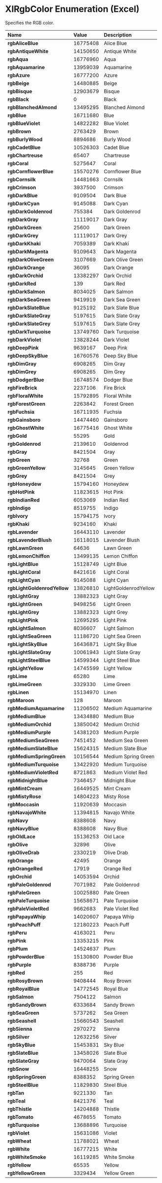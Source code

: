 
# XlRgbColor Enumeration (Excel)

Specifies the RGB color.



|**Name**|**Value**|**Description**|
|:-----|:-----|:-----|
|**rgbAliceBlue**|16775408|Alice Blue|
|**rgbAntiqueWhite**|14150650|Antique White|
|**rgbAqua**|16776960|Aqua|
|**rgbAquamarine**|13959039|Aquamarine|
|**rgbAzure**|16777200|Azure|
|**rgbBeige**|14480885|Beige|
|**rgbBisque**|12903679|Bisque|
|**rgbBlack**|0|Black|
|**rgbBlanchedAlmond**|13495295|Blanched Almond|
|**rgbBlue**|16711680|Blue|
|**rgbBlueViolet**|14822282|Blue Violet|
|**rgbBrown**|2763429|Brown|
|**rgbBurlyWood**|8894686|Burly Wood|
|**rgbCadetBlue**|10526303|Cadet Blue|
|**rgbChartreuse**|65407|Chartreuse|
|**rgbCoral**|5275647|Coral|
|**rgbCornflowerBlue**|15570276|Cornflower Blue|
|**rgbCornsilk**|14481663|Cornsilk|
|**rgbCrimson**|3937500|Crimson|
|**rgbDarkBlue**|9109504|Dark Blue|
|**rgbDarkCyan**|9145088|Dark Cyan|
|**rgbDarkGoldenrod**|755384|Dark Goldenrod|
|**rgbDarkGray**|11119017|Dark Gray|
|**rgbDarkGreen**|25600|Dark Green|
|**rgbDarkGrey**|11119017|Dark Grey|
|**rgbDarkKhaki**|7059389|Dark Khaki|
|**rgbDarkMagenta**|9109643|Dark Magenta|
|**rgbDarkOliveGreen**|3107669|Dark Olive Green|
|**rgbDarkOrange**|36095|Dark Orange|
|**rgbDarkOrchid**|13382297|Dark Orchid|
|**rgbDarkRed**|139|Dark Red|
|**rgbDarkSalmon**|8034025|Dark Salmon|
|**rgbDarkSeaGreen**|9419919|Dark Sea Green|
|**rgbDarkSlateBlue**|9125192|Dark Slate Blue|
|**rgbDarkSlateGray**|5197615|Dark Slate Gray|
|**rgbDarkSlateGrey**|5197615|Dark Slate Grey|
|**rgbDarkTurquoise**|13749760|Dark Turquoise|
|**rgbDarkViolet**|13828244|Dark Violet|
|**rgbDeepPink**|9639167|Deep Pink|
|**rgbDeepSkyBlue**|16760576|Deep Sky Blue|
|**rgbDimGray**|6908265|Dim Gray|
|**rgbDimGrey**|6908265|Dim Grey|
|**rgbDodgerBlue**|16748574|Dodger Blue|
|**rgbFireBrick**|2237106|Fire Brick|
|**rgbFloralWhite**|15792895|Floral White|
|**rgbForestGreen**|2263842|Forest Green|
|**rgbFuchsia**|16711935|Fuchsia|
|**rgbGainsboro**|14474460|Gainsboro|
|**rgbGhostWhite**|16775416|Ghost White|
|**rgbGold**|55295|Gold|
|**rgbGoldenrod**|2139610|Goldenrod|
|**rgbGray**|8421504|Gray|
|**rgbGreen**|32768|Green|
|**rgbGreenYellow**|3145645|Green Yellow|
|**rgbGrey**|8421504|Grey|
|**rgbHoneydew**|15794160|Honeydew|
|**rgbHotPink**|11823615|Hot Pink|
|**rgbIndianRed**|6053069|Indian Red|
|**rgbIndigo**|8519755|Indigo|
|**rgbIvory**|15794175|Ivory|
|**rgbKhaki**|9234160|Khaki|
|**rgbLavender**|16443110|Lavender|
|**rgbLavenderBlush**|16118015|Lavender Blush|
|**rgbLawnGreen**|64636|Lawn Green|
|**rgbLemonChiffon**|13499135|Lemon Chiffon|
|**rgbLightBlue**|15128749|Light Blue|
|**rgbLightCoral**|8421616|Light Coral|
|**rgbLightCyan**|9145088|Light Cyan|
|**rgbLightGoldenrodYellow**|13826810|LightGoldenrodYellow|
|**rgbLightGray**|13882323|Light Gray|
|**rgbLightGreen**|9498256|Light Green|
|**rgbLightGrey**|13882323|Light Grey|
|**rgbLightPink**|12695295|Light Pink|
|**rgbLightSalmon**|8036607|Light Salmon|
|**rgbLightSeaGreen**|11186720|Light Sea Green|
|**rgbLightSkyBlue**|16436871|Light Sky Blue|
|**rgbLightSlateGray**|10061943|Light Slate Gray|
|**rgbLightSteelBlue**|14599344|Light Steel Blue|
|**rgbLightYellow**|14745599|Light Yellow|
|**rgbLime**|65280|Lime|
|**rgbLimeGreen**|3329330|Lime Green|
|**rgbLinen**|15134970|Linen|
|**rgbMaroon**|128|Maroon|
|**rgbMediumAquamarine**|11206502|Medium Aquamarine|
|**rgbMediumBlue**|13434880|Medium Blue|
|**rgbMediumOrchid**|13850042|Medium Orchid|
|**rgbMediumPurple**|14381203|Medium Purple|
|**rgbMediumSeaGreen**|7451452|Medium Sea Green|
|**rgbMediumSlateBlue**|15624315|Medium Slate Blue|
|**rgbMediumSpringGreen**|10156544|Medium Spring Green|
|**rgbMediumTurquoise**|13422920|Medium Turquoise|
|**rgbMediumVioletRed**|8721863|Medium Violet Red|
|**rgbMidnightBlue**|7346457|Midnight Blue|
|**rgbMintCream**|16449525|Mint Cream|
|**rgbMistyRose**|14804223|Misty Rose|
|**rgbMoccasin**|11920639|Moccasin|
|**rgbNavajoWhite**|11394815|Navajo White|
|**rgbNavy**|8388608|Navy|
|**rgbNavyBlue**|8388608|Navy Blue|
|**rgbOldLace**|15136253|Old Lace|
|**rgbOlive**|32896|Olive|
|**rgbOliveDrab**|2330219|Olive Drab|
|**rgbOrange**|42495|Orange|
|**rgbOrangeRed**|17919|Orange Red|
|**rgbOrchid**|14053594|Orchid|
|**rgbPaleGoldenrod**|7071982|Pale Goldenrod|
|**rgbPaleGreen**|10025880|Pale Green|
|**rgbPaleTurquoise**|15658671|Pale Turquoise|
|**rgbPaleVioletRed**|9662683|Pale Violet Red|
|**rgbPapayaWhip**|14020607|Papaya Whip|
|**rgbPeachPuff**|12180223|Peach Puff|
|**rgbPeru**|4163021|Peru|
|**rgbPink**|13353215|Pink|
|**rgbPlum**|14524637|Plum|
|**rgbPowderBlue**|15130800|Powder Blue|
|**rgbPurple**|8388736|Purple|
|**rgbRed**|255|Red|
|**rgbRosyBrown**|9408444|Rosy Brown|
|**rgbRoyalBlue**|14772545|Royal Blue|
|**rgbSalmon**|7504122|Salmon|
|**rgbSandyBrown**|6333684|Sandy Brown|
|**rgbSeaGreen**|5737262|Sea Green|
|**rgbSeashell**|15660543|Seashell|
|**rgbSienna**|2970272|Sienna|
|**rgbSilver**|12632256|Silver|
|**rgbSkyBlue**|15453831|Sky Blue|
|**rgbSlateBlue**|13458026|Slate Blue|
|**rgbSlateGray**|9470064|Slate Gray|
|**rgbSnow**|16448255|Snow|
|**rgbSpringGreen**|8388352|Spring Green|
|**rgbSteelBlue**|11829830|Steel Blue|
|**rgbTan**|9221330|Tan|
|**rgbTeal**|8421376|Teal|
|**rgbThistle**|14204888|Thistle|
|**rgbTomato**|4678655|Tomato|
|**rgbTurquoise**|13688896|Turquoise|
|**rgbViolet**|15631086|Violet|
|**rgbWheat**|11788021|Wheat|
|**rgbWhite**|16777215|White|
|**rgbWhiteSmoke**|16119285|White Smoke|
|**rgbYellow**|65535|Yellow|
|**rgbYellowGreen**|3329434|Yellow Green|
